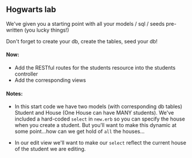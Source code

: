## Hogwarts lab

We've given you a starting point with all your models / sql / seeds pre-written (you lucky things!)

Don't forget to create your db, create the tables, seed your db!

#### Now:

- Add the RESTful routes for the students resource into the students controller
- Add the corresponding views
	
#### Notes:

- In this start code we have two models (with corresponding db tables) Student and House (One House can have MANY students). We've included a hard-coded `select` in `new.erb` so you can specify the house when you create a student. But you'll want to make this dynamic at some point...how can we get hold of `all` the houses...

- In our edit view we'll want to make our `select` reflect the current house of the student we are editing. 
